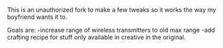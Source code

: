 This is an unauthorized fork to make a few tweaks so it works the way my boyfriend wants it to.

Goals are:
-increase range of wireless transmitters to old max range
-add crafting recipe for stuff only available in creative in the original.
